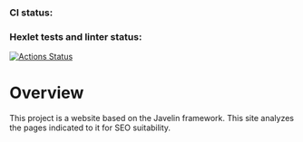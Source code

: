 ### CI status:

### Hexlet tests and linter status:

[![Actions Status](https://github.com/MarkDementev/java-project-72/workflows/hexlet-check/badge.svg)](https://github.com/MarkDementev/java-project-72/actions)


# Overview

This project is a website based on the Javelin framework. This site analyzes the pages indicated to it for SEO suitability.

